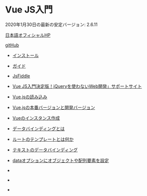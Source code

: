 # Vue JS入門

2020年1月30日の最新の安定バージョン: 2.6.11

[日本語オフィシャルHP](https://jp.vuejs.org/)

[gitHub](https://github.com/vuejs/vue/releases)

- [インストール](./doctree/install.md#インストール)

- [ガイド](./doctree/guide.md#ガイド)

- [JsFiddle](https://jsfiddle.net/boilerplate/vues)

- [Vue JS入門決定版！jQueryを使わないWeb開発」サポートサイト](https://programmingnavi.com/support-vuejs/)

- [Vue.jsの読み込み](./doctree/lesson12.md)

- [Vue.jsの本番バージョンと開発バージョン](./doctree/lesson13.md)

- [Vueのインスタンス作成](./doctree/lesson14.md)

- [データバインディングとは](./doctree/lesson15.md)

- [ルートのテンプレートとは何か](./doctree/lesson16.md)

- [テキストのデータバインディング](./doctree/lesson17.md)

- [dataオプションにオブジェクトや配列要素を設定](./doctree/lesson18.md)

- [](./doctree/lesson19.md)

- [](./doctree/lesson20.md)

- [](./doctree/lesson21.md)

